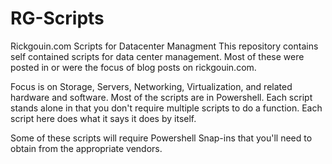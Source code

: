 # RG-Scripts
Rickgouin.com Scripts for Datacenter Managment
This repository contains self contained scripts for data center management.  Most of these were posted in or were the focus of
blog posts on rickgouin.com.  

Focus is on Storage, Servers, Networking, Virtualization, and related hardware and software.  Most of the scripts are in Powershell.  Each script stands alone in that you don't require multiple scripts to do a function.  Each script here does what it says it does by itself.  

Some of these scripts will require Powershell Snap-ins that you'll need to obtain from the appropriate vendors.


